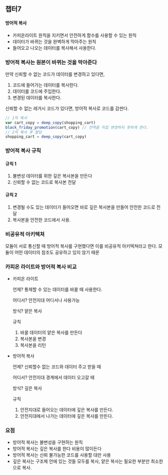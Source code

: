 ## 챕터7

#### 방어적 복사
- 카피온라이트 원칙을 지키면서 안전하게 함수를 사용할 수 있는 원칙
- 데이터가 바뀌는 것을 완벽하게 막아주는 원칙
- 들어오고 나오는 데이터를 복사해서 사용한다.

### 방어적 복사는 원본이 바뀌는 것을 막아준다
만약 신뢰할 수 없는 코드가 데이터를 변경하고 있다면,
1. 코드에 들어가는 데이터를 복사한다.
2. 데이터를 코드에 주입한다.
3. 변경된 데이터를 복사한다.


신뢰할 수 없는 레거시 코드가 있다면, 방어적 복사로 코드를 감싼다.
```javascript
// 1차 복사
var cart_copy = deep_copy(shopping_cart)
black_friday_promotion(cart_copy) // 전역을 직접 변경하지 못하게 한다.
// 2차 복사 후 할당
shopping_cart = deep_copy(cart_copy)
```

### 방어적 복사 규칙

#### 규칙 1
1. 불변성 데이터를 위한 깊은 복사본을 만든다
2. 신뢰할 수 없는 코드로 복사본 전달


#### 규칙 2
1. 변경될 수도 있는 데이터가 들어오면 바로 깊은 복사본을 만들어 안전한 코드로 전달
2. 복사본을 안전한 코드에서 사용.


### 비공유적 아키텍쳐
모듈이 서로 통신할 때 방어적 복사를 구현했다면 이를 비공유적 아키텍쳐라고 한다.
모듈이 어떤 데이터의 참조도 공유하고 있지 않기 때문

### 카피온 라이트와 방어적 복사 비교
- 카피온 라이트
    
    언제? 통제할 수 있는 데이터를 바꿀 때 사용한다.
    
    어디서? 안전지대 어디서나 사용가능
    
    방식? 얕은 복사

    규칙
    1. 바꿀 데이터의 얕은 복사를 만든다
  2. 복사본을 변경
  3. 복사본을 리턴

- 방어적 복사

  언제? 신뢰할수 없는 코드와 데이터 주고 받을 때

  어디서? 안전지대 경계에서 데이터 오고갈 때

  방식? 깊은 복사

  규칙
    1. 안전지대로 들어오는 데이터에 깊은 복사를 만든다.
    2. 안전지대에서 나가는 데이터에 깊은 복사를 만든다.


### 요점
- 방어적 복사는 불변성을 구현하는 원칙
- 방어적 복사는 깊은 복사를 한다 비용이 많이든다
- 방어적 복사는 신뢰 불가능한 코드를 사용할 대만 사용
- 깊은 복사는 구조체 안에 있는 것들 모두를 복사, 얕은 복사는 필요한 부분만 최소한으로 복사.